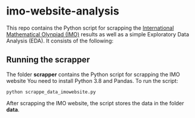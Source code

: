 # imo-website-analysis

This repo contains the Python script for scrapping the [International Mathematical Olynpiad (IMO)](https://www.imo-official.org/) results as well as a simple Exploratory Data Analysis (EDA). It consists of the following:

 
## Running the scrapper
 
The folder **scrapper** contains the Python script for scrapping the IMO website You need to install Python 3.8 and Pandas. To run the script:
 
```
python scrappe_data_imowebsite.py
```
 
After scrapping the IMO website, the script stores the data in the folder **data**.
 

